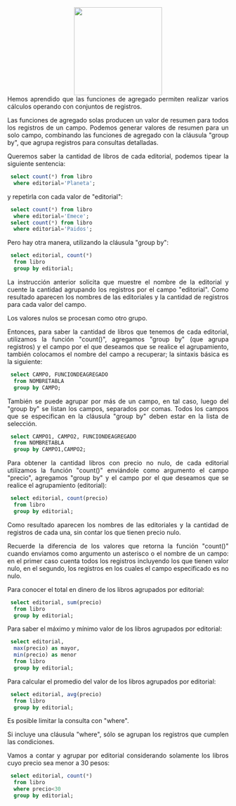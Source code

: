 <div align="justify">

<div align="center">
<img src="https://www.comunidadbaratz.com/wp-content/uploads/Sabes-cuales-son-los-libros-mas-vendidos-de-2017-a-traves-de-Internet-en-Espana.jpg" width="200px"/>
</div>
Hemos aprendido que las funciones de agregado permiten realizar varios cálculos operando con conjuntos de registros.

Las funciones de agregado solas producen un valor de resumen para todos los registros de un campo. Podemos generar valores de resumen para un solo campo, combinando las funciones de agregado con la cláusula "group by", que agrupa registros para consultas detalladas.

Queremos saber la cantidad de libros de cada editorial, podemos tipear la siguiente sentencia:

```sql
 select count(*) from libro
  where editorial='Planeta';
```

y repetirla con cada valor de "editorial":

```sql
 select count(*) from libro
  where editorial='Emece';
 select count(*) from libro
  where editorial='Paidos';
 ```

Pero hay otra manera, utilizando la cláusula "group by":

```sql
 select editorial, count(*)
  from libro
  group by editorial;
```

La instrucción anterior solicita que muestre el nombre de la editorial y cuente la cantidad agrupando los registros por el campo "editorial". Como resultado aparecen los nombres de las editoriales y la cantidad de registros para cada valor del campo.

Los valores nulos se procesan como otro grupo.

Entonces, para saber la cantidad de libros que tenemos de cada editorial, utilizamos la función "count()", agregamos "group by" (que agrupa registros) y el campo por el que deseamos que se realice el agrupamiento, también colocamos el nombre del campo a recuperar; la sintaxis básica es la siguiente:

```sql
 select CAMPO, FUNCIONDEAGREGADO
  from NOMBRETABLA
  group by CAMPO;
```

También se puede agrupar por más de un campo, en tal caso, luego del "group by" se listan los campos, separados por comas. Todos los campos que se especifican en la cláusula "group by" deben estar en la lista de selección.

```sql
 select CAMPO1, CAMPO2, FUNCIONDEAGREGADO
  from NOMBRETABLA
  group by CAMPO1,CAMPO2;
```

Para obtener la cantidad libros con precio no nulo, de cada editorial utilizamos la función "count()" enviándole como argumento el campo "precio", agregamos "group by" y el campo por el que deseamos que se realice el agrupamiento (editorial):

```sql
 select editorial, count(precio)
  from libro
  group by editorial;
```  

Como resultado aparecen los nombres de las editoriales y la cantidad de registros de cada una, sin contar los que tienen precio nulo.

Recuerde la diferencia de los valores que retorna la función "count()" cuando enviamos como argumento un asterisco o el nombre de un campo: en el primer caso cuenta todos los registros incluyendo los que tienen valor nulo, en el segundo, los registros en los cuales el campo especificado es no nulo.

Para conocer el total en dinero de los libros agrupados por editorial:

```sql
 select editorial, sum(precio)
  from libro
  group by editorial;
```

Para saber el máximo y mínimo valor de los libros agrupados por editorial:

```sql
 select editorial,
  max(precio) as mayor,
  min(precio) as menor
  from libro
  group by editorial;
```

Para calcular el promedio del valor de los libros agrupados por editorial:

```sql
 select editorial, avg(precio)
  from libro
  group by editorial;
```

Es posible limitar la consulta con "where".

Si incluye una cláusula "where", sólo se agrupan los registros que cumplen las condiciones.

Vamos a contar y agrupar por editorial considerando solamente los libros cuyo precio sea menor a 30 pesos:

```sql
 select editorial, count(*)
  from libro
  where precio<30
  group by editorial;
```

</div>